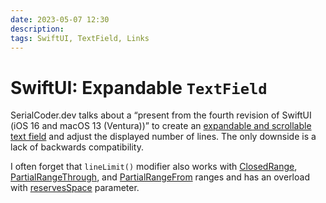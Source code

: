 ```yaml
---
date: 2023-05-07 12:30
description: 
tags: SwiftUI, TextField, Links
---
```


# SwiftUI: Expandable `TextField`

SerialCoder.dev talks about a “present from the fourth revision of SwiftUI (iOS 16 and macOS 13 (Ventura))” to create an [expandable and scrollable text field](https://serialcoder.dev/presenting-expandable-textfields-in-swiftui/) and adjust the displayed number of lines.
The only downside is a lack of backwards compatibility.

I often forget that `lineLimit()` modifier also works with [ClosedRange](https://developer.apple.com/documentation/swiftui/text/linelimit(_:)-6xchl), [PartialRangeThrough](https://developer.apple.com/documentation/swiftui/text/linelimit(_:)-2fysr), and [PartialRangeFrom](https://developer.apple.com/documentation/swiftui/text/linelimit(_:)-rli5) ranges and has an overload with [reservesSpace](https://developer.apple.com/documentation/swiftui/text/linelimit(_:reservesspace:)) parameter.
